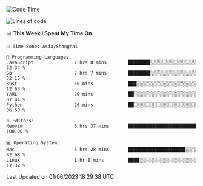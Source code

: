 <!--START_SECTION:waka-->
![Code Time](http://img.shields.io/badge/Code%20Time-1%2C377%20hrs%2030%20mins-blue)

![Lines of code](https://img.shields.io/badge/From%20Hello%20World%20I%27ve%20Written-261.4%20thousand%20lines%20of%20code-blue)

📊 **This Week I Spent My Time On** 

```text
🕑︎ Time Zone: Asia/Shanghai

💬 Programming Languages: 
JavaScript               2 hrs 8 mins        ████████░░░░░░░░░░░░░░░░░   32.34 % 
Go                       2 hrs 7 mins        ████████░░░░░░░░░░░░░░░░░   32.15 % 
Rust                     50 mins             ███░░░░░░░░░░░░░░░░░░░░░░   12.63 % 
YAML                     29 mins             ██░░░░░░░░░░░░░░░░░░░░░░░   07.44 % 
Python                   26 mins             ██░░░░░░░░░░░░░░░░░░░░░░░   06.58 % 

🔥 Editors: 
Neovim                   6 hrs 37 mins       █████████████████████████   100.00 % 

💻 Operating System: 
Mac                      5 hrs 28 mins       █████████████████████░░░░   82.68 % 
Linux                    1 hr 8 mins         ████░░░░░░░░░░░░░░░░░░░░░   17.32 % 
```


 Last Updated on 01/06/2023 18:29:38 UTC
<!--END_SECTION:waka-->
